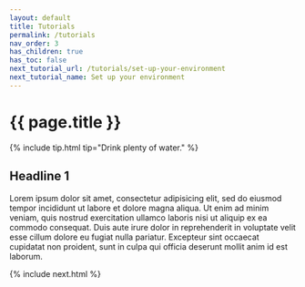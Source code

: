 ```yaml
---
layout: default
title: Tutorials
permalink: /tutorials
nav_order: 3
has_children: true
has_toc: false
next_tutorial_url: /tutorials/set-up-your-environment
next_tutorial_name: Set up your environment
---
```


# {{ page.title }}

{% include tip.html tip="Drink plenty of water." %}

## Headline 1

Lorem ipsum dolor sit amet, consectetur adipisicing elit, sed do eiusmod tempor incididunt ut labore et dolore magna aliqua. Ut enim ad minim veniam, quis nostrud exercitation ullamco laboris nisi ut aliquip ex ea commodo consequat. Duis aute irure dolor in reprehenderit in voluptate velit esse cillum dolore eu fugiat nulla pariatur. Excepteur sint occaecat cupidatat non proident, sunt in culpa qui officia deserunt mollit anim id est laborum.

{% include next.html %}
